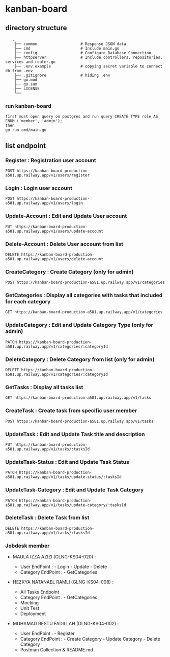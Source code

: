 # kanban-board

## directory structure 
```
   .
    ├── common                   # Response JSON data
    ├── cmd                      # Include main.go
    ├── config                   # Configure Database Connection 
    ├── httpserver               # Include controllers, repositories, services and router.go
    ├── .env.example             # copying secret variable to connect db from .env
    ├── .gitignore               # hiding .env
    ├── go.mod                 
    ├── go.sum                   
    ├── LICENSE
    └── 
```
### run kanban-board
```
first must open query on postgres and run query CREATE TYPE role AS ENUM ('member', 'admin');
then
go run cmd/main.go
```

## list endpoint

### Register : Registration user account
```
POST https://kanban-board-production-a581.up.railway.app/v1/users/register
```

### Login : Login user account
```
POST https://kanban-board-production-a581.up.railway.app/v1/users/login
```
### Update-Account : Edit and Update User account
```
PUT https://kanban-board-production-a581.up.railway.app/v1/users/update-account
```

### Delete-Account : Delete User account from list
```
DELETE https://kanban-board-production-a581.up.railway.app/v1/users/delete-account
```
### CreateCategory : Create Category (only for admin) 
```
POST https://kanban-board-production-a581.up.railway.app/v1/categories
```

### GetCategories : Display all categories with tasks that included for each category
```
GET https://kanban-board-production-a581.up.railway.app/v1/categories
```

### UpdateCategory : Edit and Update Category Type (only for admin)
```
PATCH https://kanban-board-production-a581.up.railway.app/v1/categories/:categoryId
```

### DeleteCategory : Delete Category from list (only for admin)
```
DELETE https://kanban-board-production-a581.up.railway.app/v1/categories/:categoryId
```
### GetTasks : Display all tasks list  
```
GET https://kanban-board-production-a581.up.railway.app/v1/tasks
```

### CreateTask : Create task from specific user member
```
POST https://kanban-board-production-a581.up.railway.app/v1/tasks
```

### UpdateTask : Edit and Update Task title and description
```
PUT https://kanban-board-production-a581.up.railway.app/v1/tasks/:tasksId
```
### UpdateTask-Status : Edit and Update Task Status
```
PATCH https://kanban-board-production-a581.up.railway.app/v1/tasks/update-status/:tasksId
```
### UpdateTask-Category : Edit and Update Task Category
```
PATCH https://kanban-board-production-a581.up.railway.app/v1/tasks/update-category/:tasksId
```

### DeleteTask : Delete Task from list
```
DELETE https://kanban-board-production-a581.up.railway.app/v1/tasks/:tasksId
```

### Jobdesk member

- MAULA IZZA AZIZI (GLNG-KS04-020) : 
   -  User EndPoint     : - Login
                          - Update
                          - Delete
   -  Category EndPoint : - GetCategories


- HEZKYA NATANAEL RAMLI (GLNG-KS04-008) : 
   -  All Tasks Endpoint
   -  Category EndPoint : - GetCategories
   -  Mocking
   -  Unit Test
   -  Deployment

- MUHAMAD RESTU FADILLAH (GLNG-KS04-002) : 
   -  User EndPoint     : - Register
   -  Category EndPoint : - Create Category
                          - Update Category
                          - Delete Category 
   -  Postman Collection & README.md
